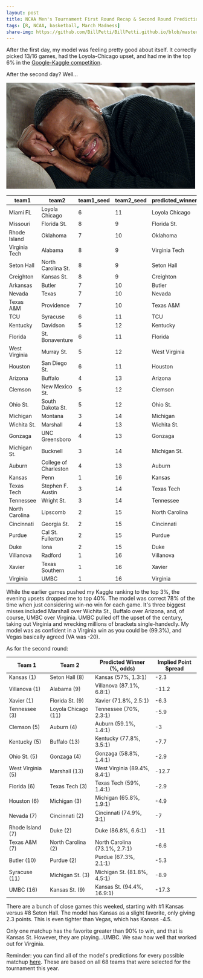 ```yaml
---
layout: post
title: NCAA Men's Tournament First Round Recap & Second Round Predictions for 2018
tags: [R, NCAA, basketball, March Madness]
share-img: https://github.com/BillPetti/BillPetti.github.io/blob/master/_posts/crying_blackish.gif?raw=true
---
```


After the first day, my model was feeling pretty good about itself. It correctly picked 13/16 games, had the Loyola-Chicago upset, and had me in the top 6% in the [Google-Kaggle competition](https://www.kaggle.com/c/mens-machine-learning-competition-2018).

After the second day? Well...

![alt text](https://github.com/BillPetti/BillPetti.github.io/blob/master/_posts/crying_blackish.gif?raw=true "crying")

| team1          | team2                 | team1_seed | team2_seed | predicted_winner | win_likelihood | actual_winner  |
|----------------|-----------------------|------------|------------|------------------|----------------|----------------|
| Miami FL       | Loyola Chicago        | 6          | 11         | Loyola Chicago   | 50.2%          | Loyola Chicago |
| Missouri       | Florida St.           | 8          | 9          | Florida St.      | 52.2%          | Florida St.    |
| Rhode Island   | Oklahoma              | 7          | 10         | Oklahoma         | 54.2%          | Rhode Island   |
| Virginia Tech  | Alabama               | 8          | 9          | Virginia Tech    | 55.4%          | Alabama        |
| Seton Hall     | North Carolina St.    | 8          | 9          | Seton Hall       | 55.7%          | Seton Hall     |
| Creighton      | Kansas St.            | 8          | 9          | Creighton        | 56.7%          | Kansas St.     |
| Arkansas       | Butler                | 7          | 10         | Butler           | 56.8%          | Butler         |
| Nevada         | Texas                 | 7          | 10         | Nevada           | 63.7%          | Nevada         |
| Texas A&M      | Providence            | 7          | 10         | Texas A&M        | 67.5%          | Texas A&M      |
| TCU            | Syracuse              | 6          | 11         | TCU              | 68.0%          | Syracuse       |
| Kentucky       | Davidson              | 5          | 12         | Kentucky         | 69.4%          | Kentucky       |
| Florida        | St. Bonaventure       | 6          | 11         | Florida          | 73.1%          | Florida        |
| West Virginia  | Murray St.            | 5          | 12         | West Virginia    | 74.6%          | West Virginia  |
| Houston        | San Diego St.         | 6          | 11         | Houston          | 75.1%          | Houston        |
| Arizona        | Buffalo               | 4          | 13         | Arizona          | 76.9%          | Buffalo        |
| Clemson        | New Mexico St.        | 5          | 12         | Clemson          | 77.9%          | Clemson        |
| Ohio St.       | South Dakota St.      | 5          | 12         | Ohio St.         | 83.4%          | Ohio St.       |
| Michigan       | Montana               | 3          | 14         | Michigan         | 87.6%          | Michigan       |
| Wichita St.    | Marshall              | 4          | 13         | Wichita St.      | 87.9%          | Marshall       |
| Gonzaga        | UNC Greensboro        | 4          | 13         | Gonzaga          | 89.3%          | Gonzaga        |
| Michigan St.   | Bucknell              | 3          | 14         | Michigan St.     | 93.0%          | Michigan St.   |
| Auburn         | College of Charleston | 4          | 13         | Auburn           | 93.2%          | Auburn         |
| Kansas         | Penn                  | 1          | 16         | Kansas           | 94.2%          | Kansas         |
| Texas Tech     | Stephen F. Austin     | 3          | 14         | Texas Tech       | 94.4%          | Texas Tech     |
| Tennessee      | Wright St.            | 3          | 14         | Tennessee        | 94.7%          | Tennessee      |
| North Carolina | Lipscomb              | 2          | 15         | North Carolina   | 96.1%          | North Carolina |
| Cincinnati     | Georgia St.           | 2          | 15         | Cincinnati       | 97.0%          | Cincinnati     |
| Purdue         | Cal St. Fullerton     | 2          | 15         | Purdue           | 97.1%          | Purdue         |
| Duke           | Iona                  | 2          | 15         | Duke             | 97.8%          | Duke           |
| Villanova      | Radford               | 1          | 16         | Villanova        | 98.2%          | Villanova      |
| Xavier         | Texas Southern        | 1          | 16         | Xavier           | 99.0%          | Xavier         |
| Virginia       | UMBC                  | 1          | 16         | Virginia         | 99.3%          | UMBC           |

While the earlier games pushed my Kaggle ranking to the top 3%, the evening upsets dropped me to top 40%. The model was correct 78% of the time when just considering win-no win for each game. It's three biggest misses included Marshall over Wichita St., Buffalo over Arizona, and, of course, UMBC over Virginia. UMBC pulled off the upset of the century, taking out Virginia and wrecking millions of brackets single-handedly. My model was as confident in a Virginia win as you could be (99.3%), and Vegas basically agreed (VA was -20).

As for the second round:

| Team 1            | Team 2              | Predicted Winner (%, odds)    | Implied Point Spread |
|-------------------|---------------------|-------------------------------|----------------------|
| Kansas (1)        | Seton Hall (8)      | Kansas (57%, 1.3:1)           | -2.3                 |
| Villanova (1)     | Alabama (9)         | Villanova (87.1%, 6.8:1)      | -11.2                |
| Xavier (1)        | Florida St. (9)     | Xavier (71.8%, 2.5:1)         | -6.3                 |
| Tennessee (3)     | Loyola Chicago (11) | Tennessee (70%, 2.3:1)        | -5.9                 |
| Clemson (5)       | Auburn (4)          | Auburn (59.1%, 1.4:1)         | -3                   |
| Kentucky (5)      | Buffalo (13)        | Kentucky (77.8%, 3.5:1)       | -7.7                 |
| Ohio St. (5)      | Gonzaga (4)         | Gonzaga (58.8%, 1.4:1)        | -2.9                 |
| West Virginia (5) | Marshall (13)       | West Virginia (89.4%, 8.4:1)  | -12.7                |
| Florida (6)       | Texas Tech (3)      | Texas Tech (59%, 1.4:1)       | -2.9                 |
| Houston (6)       | Michigan (3)        | Michigan (65.8%, 1.9:1)       | -4.9                 |
| Nevada (7)        | Cincinnati (2)      | Cincinnati (74.9%, 3:1)       | -7                   |
| Rhode Island (7)  | Duke (2)            | Duke (86.8%, 6.6:1)           | -11                  |
| Texas A&M (7)     | North Carolina (2)  | North Carolina (73.1%, 2.7:1) | -6.6                 |
| Butler (10)       | Purdue (2)          | Purdue (67.3%, 2.1:1)         | -5.3                 |
| Syracuse (11)     | Michigan St. (3)    | Michigan St. (81.8%, 4.5:1)   | -8.9                 |
| UMBC (16)         | Kansas St. (9)      | Kansas St. (94.4%, 16.9:1)    | -17.3                |

There are a bunch of close games this weeked, starting with #1 Kansas versus #8 Seton Hall. The model has Kansas as a slight favorite, only giving 2.3 points. This is even tighter than Vegas, which has Kansas -4.5.

Only one matchup has the favorite greater than 90% to win, and that is Kansas St. However, they are playing...UMBC. We saw how well that worked out for Virginia.

Reminder: you can find all of the model's predictions for every possible matchup [here](https://rawgit.com/BillPetti/predicting-march-madness/master/ncaa_2018_mens_pred.html). These are based on all 68 teams that were selected for the tournament this year.
